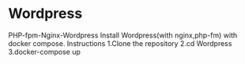 # Wordpress
PHP-fpm-Nginx-Wordpress
Install Wordpress(with nginx,php-fm) with docker compose.
Instructions
  1.Clone the repository
  2.cd Wordpress
  3.docker-compose up
  
